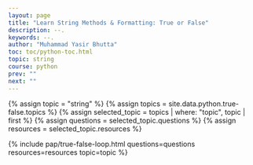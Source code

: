 ```yaml
---
layout: page
title: "Learn String Methods & Formatting: True or False"
description: --.
keywords: --.
author: "Muhammad Yasir Bhutta"
toc: toc/python-toc.html
topic: string
course: python
prev: ""
next: ""
---
```


{% assign topic = "string" %}
{% assign topics = site.data.python.true-false.topics %}
{% assign selected_topic = topics | where: "topic", topic | first %}
{% assign questions = selected_topic.questions %}
{% assign resources = selected_topic.resources %}

{% include pap/true-false-loop.html questions=questions resources=resources topic=topic %}